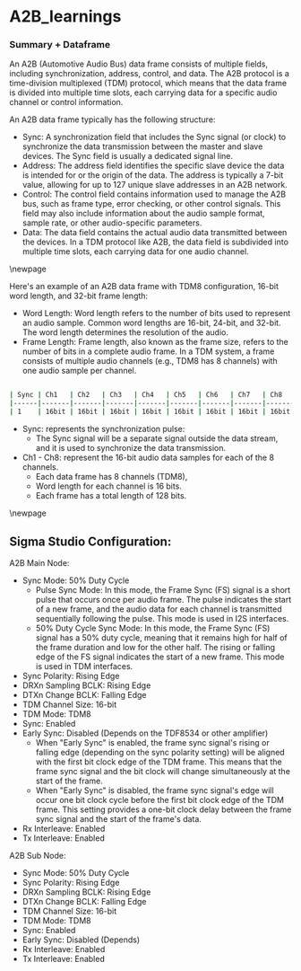 # A2B_learnings

### Summary + Dataframe

An A2B (Automotive Audio Bus) data frame consists of multiple fields, including synchronization, address, control, and data. The A2B protocol is a time-division multiplexed (TDM) protocol, which means that the data frame is divided into multiple time slots, each carrying data for a specific audio channel or control information.

An A2B data frame typically has the following structure:

- Sync: A synchronization field that includes the Sync signal (or clock) to synchronize the data transmission between the master and slave devices. The Sync field is usually a dedicated signal line.
- Address: The address field identifies the specific slave device the data is intended for or the origin of the data. The address is typically a 7-bit value, allowing for up to 127 unique slave addresses in an A2B network.
- Control: The control field contains information used to manage the A2B bus, such as frame type, error checking, or other control signals. This field may also include information about the audio sample format, sample rate, or other audio-specific parameters.
- Data: The data field contains the actual audio data transmitted between the devices. In a TDM protocol like A2B, the data field is subdivided into multiple time slots, each carrying data for one audio channel.

\newpage

Here's an example of an A2B data frame with TDM8 configuration, 16-bit word length, and 32-bit frame length:

- Word Length: Word length refers to the number of bits used to represent an audio sample. Common word lengths are 16-bit, 24-bit, and 32-bit. The word length determines the resolution of the audio.
- Frame Length: Frame length, also known as the frame size, refers to the number of bits in a complete audio frame. In a TDM system, a frame consists of multiple audio channels (e.g., TDM8 has 8 channels) with one audio sample per channel.

``` bash

| Sync | Ch1   | Ch2   | Ch3   | Ch4   | Ch5   | Ch6   | Ch7   | Ch8   |
|------|-------|-------|-------|-------|-------|-------|-------|-------|
| 1    | 16bit | 16bit | 16bit | 16bit | 16bit | 16bit | 16bit | 16bit |

```

- Sync: represents the synchronization pulse:
    - The Sync signal will be a separate signal outside the data stream, and it is used to synchronize the data transmission.
- Ch1 - Ch8: represent the 16-bit audio data samples for each of the 8 channels. 
    - Each data frame has 8 channels (TDM8), 
    - Word length for each channel is 16 bits. 
    - Each frame has a total length of 128 bits. 

\newpage

## Sigma Studio Configuration:

A2B Main Node:

- Sync Mode: 50% Duty Cycle
    - Pulse Sync Mode: In this mode, the Frame Sync (FS) signal is a short pulse that occurs once per audio frame. The pulse indicates the start of a new frame, and the audio data for each channel is transmitted sequentially following the pulse. This mode is used in I2S interfaces.
    - 50% Duty Cycle Sync Mode: In this mode, the Frame Sync (FS) signal has a 50% duty cycle, meaning that it remains high for half of the frame duration and low for the other half. The rising or falling edge of the FS signal indicates the start of a new frame. This mode is used in TDM interfaces.
- Sync Polarity: Rising Edge
- DRXn Sampling BCLK: Rising Edge
- DTXn Change BCLK: Falling Edge
- TDM Channel Size: 16-bit
- TDM Mode: TDM8
- Sync: Enabled
- Early Sync: Disabled (Depends on the TDF8534 or other amplifier)
    - When "Early Sync" is enabled, the frame sync signal's rising or falling edge (depending on the sync polarity setting) will be aligned with the first bit clock edge of the TDM frame. This means that the frame sync signal and the bit clock will change simultaneously at the start of the frame.
    - When "Early Sync" is disabled, the frame sync signal's edge will occur one bit clock cycle before the first bit clock edge of the TDM frame. This setting provides a one-bit clock delay between the frame sync signal and the start of the frame's data.
- Rx Interleave: Enabled
- Tx Interleave: Enabled

A2B Sub Node:

- Sync Mode: 50% Duty Cycle
- Sync Polarity: Rising Edge
- DRXn Sampling BCLK: Rising Edge
- DTXn Change BCLK: Falling Edge
- TDM Channel Size: 16-bit
- TDM Mode: TDM8
- Sync: Enabled
- Early Sync: Disabled (Depends)
- Rx Interleave: Enabled
- Tx Interleave: Enabled


